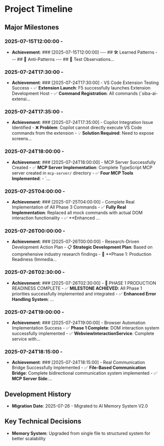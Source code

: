 # Project Timeline

## Major Milestones
### 2025-07-15T12:00:00 - 
- **Achievement**: ### [2025-07-15T12:00:00] --- ## 🛠️ Learned Patterns --- ## 🚨 Anti-Patterns --- ## 🧪 Test Observations...

### 2025-07-24T17:30:00 - 
- **Achievement**: ### [2025-07-24T17:30:00] - VS Code Extension Testing Success - ✅ **Extension Launch**: F5 successfully launches Extension Development Host - ✅ **Command Registration**: All commands (`siba-ai-extensi...

### 2025-07-24T17:35:00 - 
- **Achievement**: ### [2025-07-24T17:35:00] - Copilot Integration Issue Identified - ❌ **Problem**: Copilot cannot directly execute VS Code commands from the extension - 💡 **Solution Required**: Need to expose screens...

### 2025-07-24T18:00:00 - 
- **Achievement**: ### [2025-07-24T18:00:00] - MCP Server Successfully Created - ✅ **MCP Server Implementation**: Complete TypeScript MCP server created in `mcp-server/` directory - ✅ **Four MCP Tools Implemented**: - `...

### 2025-07-25T04:00:00 - 
- **Achievement**: ### [2025-07-25T04:00:00] - Complete Real Implementation of All Phase 3 Commands - ✅ **Fully Real Implementation**: Replaced all mock commands with actual DOM interaction functionality - ✅ **Enhanced ...

### 2025-07-26T00:00:00 - 
- **Achievement**: ### [2025-07-26T00:00:00] - Research-Driven Development Action Plan - 📋 **Strategic Development Plan**: Based on comprehensive industry research findings - 🎯 **Phase 1: Production Readiness (Immedia...

### 2025-07-26T02:30:00 - 
- **Achievement**: ### [2025-07-26T02:30:00] - 🎉 PHASE 1 PRODUCTION READINESS COMPLETE - ✅ **MILESTONE ACHIEVED**: All Phase 1 priorities successfully implemented and integrated - ✅ **Enhanced Error Handling System**: ...

### 2025-07-24T19:00:00 - 
- **Achievement**: ### [2025-07-24T19:00:00] - Browser Automation Implementation Success - ✅ **Phase 1 Complete**: DOM interaction system successfully implemented - ✅ **WebviewInteractionService**: Complete service with...

### 2025-07-24T18:15:00 - 
- **Achievement**: ### [2025-07-24T18:15:00] - Real Communication Bridge Successfully Implemented - ✅ **File-Based Communication Bridge**: Complete bidirectional communication system implemented - ✅ **MCP Server Side**:...

## Development History
- **Migration Date**: 2025-07-26 - Migrated to AI Memory System V2.0

## Key Technical Decisions
- **Memory System**: Upgraded from single file to structured system for better scalability
